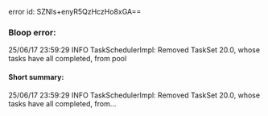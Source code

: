 error id: SZNIs+enyR5QzHczHo8xGA==
### Bloop error:

25/06/17 23:59:29 INFO TaskSchedulerImpl: Removed TaskSet 20.0, whose tasks have all completed, from pool
#### Short summary: 

25/06/17 23:59:29 INFO TaskSchedulerImpl: Removed TaskSet 20.0, whose tasks have all completed, from...